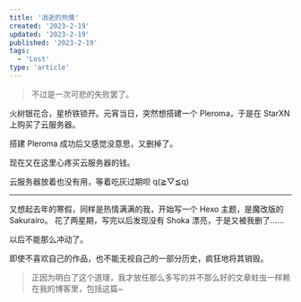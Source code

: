 ```yaml
---
title: '消逝的热情'
created: '2023-2-19'
updated: '2023-2-19'
published: '2023-2-19'
tags:
  - 'Lost'
type: 'article'
---
```


> 不过是一次可悲的失败罢了。

火树银花合，星桥铁锁开。元宵当日，突然想搭建一个 Pleroma，于是在 StarXN 上购买了云服务器。

搭建 Pleroma 成功后又感觉没意思，又删掉了。

现在又在这里心疼买云服务器的钱。

云服务器放着也没有用，等着吃灰过期呗 q(≧▽≦q)

---

又想起去年的寒假，同样是热情满满的我，开始写一个 Hexo 主题，是魔改版的 Sakurairo。
花了两星期，写完以后发现没有 Shoka 漂亮，于是又被我删了......

以后不能那么冲动了。

即使不喜欢自己的作品，也不能无视自己的一部分历史，疯狂地将其销毁。

> 正因为明白了这个道理，我才放任那么多写的并不那么好的文章蛀虫一样赖在我的博客里，包括这篇~
